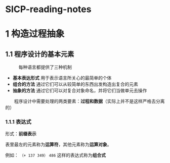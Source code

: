 # SICP-reading-notes

  # 1 构造过程抽象
   ## 1.1 程序设计的基本元素

　　　每种语言都提供了三种机制
   * **基本表达形式** 用于表示语言所关心的最简单的个体
   * **组合的方法** 通过它们可以从较简单的东西出发构造出复合的元素
   * **抽象的方法** 通过它们可以对复合对象命名，并将它们当做单元去操作

  　　程序设计中需要处理的两类要素：**过程和数据**（实际上并不是这样严格去分离的）

### 1.1.1 表达式
形式：**前缀表示**

表里最左的元素称为**运算符**，其他元素称为**运算对象**。

例如：
``（+ 137 349）``
``486``
这样的表达式称为**组合式**
